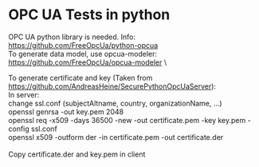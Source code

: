# OPC UA Tests in python

OPC UA python library is needed. Info: https://github.com/FreeOpcUa/python-opcua \
To generate data model, use opcua-modeler: https://github.com/FreeOpcUa/opcua-modeler \

To generate certificate and key (Taken from https://github.com/AndreasHeine/SecurePythonOpcUaServer): \
In server:\
   change ssl.conf (subjectAltname, country, organizationName, ...)\
   openssl genrsa -out key.pem 2048 \
   openssl req -x509 -days 36500 -new -out certificate.pem -key key.pem -config ssl.conf\
   openssl x509 -outform der -in certificate.pem -out certificate.der\
\
Copy certificate.der and key.pem in client

